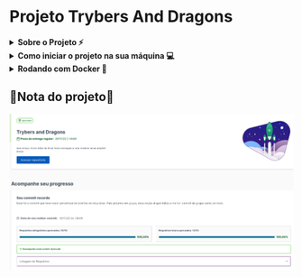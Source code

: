 # Projeto Trybers And Dragons

<!-- Escrita Sobre o Projeto -->
<details>
  <summary><strong>Sobre o Projeto ⚡</strong></summary>
    Projeto desenvolvindo com TypeScript, usando arquitetura POO (Programação Orientada a Objetos) e S.O.L.I.D para facilitar na escrita e compreensão do código.
  <br />
</details>

<details>
  <summary><strong>Como iniciar o projeto na sua máquina 💻</strong></summary>
  Primeiro clone o Projeto no seu repositório local.
  
  * `git clone git@github.com:VictorSilva27/Project-Trybers-And-Dragons.git`
  
  Agora entra no repositório local.
  
  * `cd Project-Trybers-And-Dragons` (Entrar no repositório clonado)
  
  > Caso você tenha Visual Studio Code, `code .`
  
  Caso prefira rodar sem docker basta colocar
  
  * `npm install` [**Caso Exitem dependências**].
  
  E para executar os arquivos da pasta `src/`
  
  * `npx ts-node src/`

</details>

<details>
  <summary><strong>Rodando com Docker 🐋</strong></summary>
  Para rodar com o docker, primeiro precisamos instalar a imagem do NodeJs e criar os containers do projeto.
  
   * `docker-compose up -d`
 
  Em seguida entre no container criado.
 
   * `docker exec -it trybers_and_dragons bash`
   
  Agora basta baixar as dependências [**Caso Existem**] do projeto
  
   * `npm install`
  
  Para executar os arquivos basta copiar e colar
  
  * `npx ts-node src/`
  
</details>

## 🔰Nota do projeto🔰
![Nota do Projeto Trybers And Dragons](NoteTrybersAndDragons.png)
